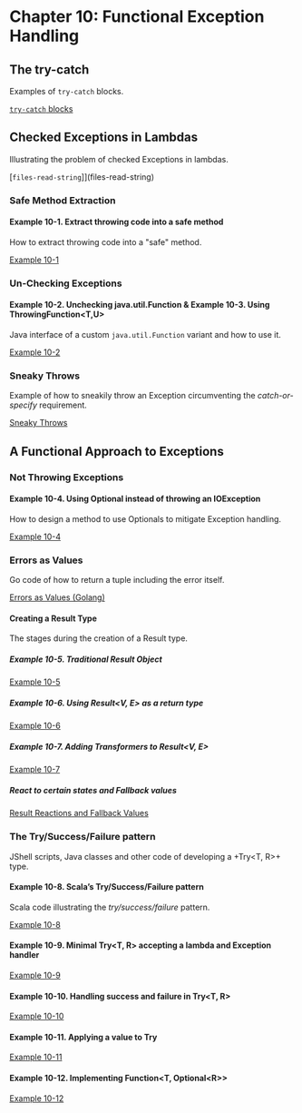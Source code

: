 # Chapter 10: Functional Exception Handling

## The try-catch

Examples of `try-catch` blocks.

[`try-catch` blocks](try-catch)


## Checked Exceptions in Lambdas

Illustrating the problem of checked Exceptions in lambdas.

[`files-read-string`]](files-read-string)


### Safe Method Extraction

#### Example 10-1. Extract throwing code into a safe method

How to extract throwing code into a "safe" method.

[Example 10-1](example-10-1)


### Un-Checking Exceptions

#### Example 10-2. Unchecking java.util.Function & Example 10-3. Using ThrowingFunction<T,U>

Java interface of a custom `java.util.Function` variant and how to use it.

[Example 10-2](example-10-2)  


### Sneaky Throws

Example of how to sneakily throw an Exception circumventing the _catch-or-specify_ requirement.

[Sneaky Throws](sneaky-throws)


## A Functional Approach to Exceptions

### Not Throwing Exceptions

#### Example 10-4. Using Optional<String> instead of throwing an IOException

How to design a method to use Optionals to mitigate Exception handling.

[Example 10-4](example-10-4)

### Errors as Values

Go code of how to return a tuple including the error itself.

[Errors as Values (Golang)](errors-as-values)

#### Creating a Result Type

The stages during the creation of a Result type.

##### Example 10-5. Traditional Result Object

[Example 10-5](example-10-5)

##### Example 10-6. Using Result<V, E> as a return type

[Example 10-6](example-10-6)

##### Example 10-7. Adding Transformers to Result<V, E>

[Example 10-7](example-10-7)

##### React to certain states and Fallback values

[Result Reactions and Fallback Values](result-reactions-fallback)


### The Try/Success/Failure pattern

JShell scripts, Java classes and other code of developing a +Try<T, R>+ type.

#### Example 10-8. Scala’s Try/Success/Failure pattern

Scala code illustrating the _try/success/failure_ pattern.

[Example 10-8](example-10-8)

#### Example 10-9. Minimal Try<T, R> accepting a lambda and Exception handler

[Example 10-9](example-10-9)

#### Example 10-10. Handling success and failure in Try<T, R>

[Example 10-10](example-10-10)

#### Example 10-11. Applying a value to Try

[Example 10-11](example-10-11)

#### Example 10-12. Implementing Function<T, Optional&lt;R>>

[Example 10-12](example-10-12)

